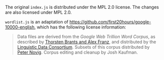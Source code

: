 The original `index.js`  is distributed under the MPL 2.0 license. The changes are also licensed under MPL 2.0.

`wordlist.js` is an adaptation of https://github.com/first20hours/google-10000-english, which has the following license information:

>Data files are derived from the *Google Web Trillion Word Corpus*, as described by [Thorsten Brants and Alex Franz](http://googleresearch.blogspot.com/2006/08/all-our-n-gram-are-belong-to-you.html), and distributed by the [Linguistic Data Consortium](http://www.ldc.upenn.edu/Catalog/CatalogEntry.jsp?catalogId=LDC2006T13). Subsets of this corpus distributed by [Peter Novig](http://norvig.com/ngrams/). Corpus editing and cleanup by Josh Kaufman.